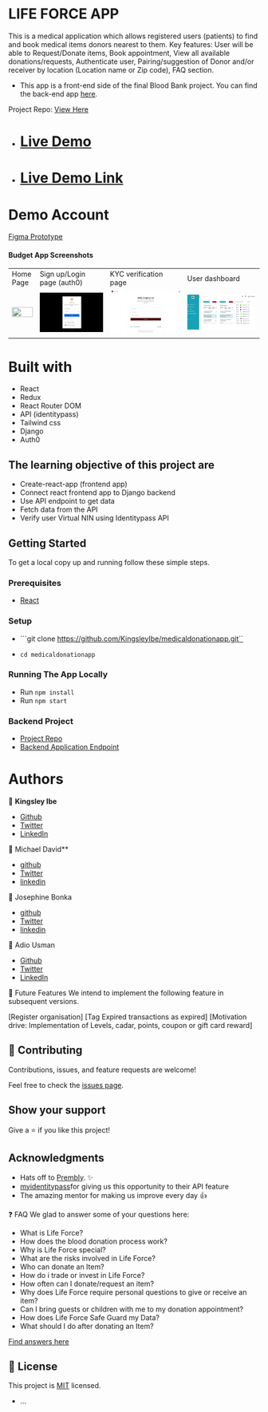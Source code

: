 # LIFE FORCE APP
This is a medical application which allows registered users (patients) to find and book medical items donors nearest to them. Key features: User will be able to Request/Donate items, Book appointment, View all available donations/requests, Authenticate user, Pairing/suggestion of Donor and/or receiver by location (Location name or Zip code), FAQ section.
 
- This app is a front-end side of the final Blood Bank project. You can find the back-end app [here](https://github.com/Gahdloot/life-giver).
 
Project Repo:
[View Here](https://github.com/KingsleyIbe/medicaldonationapp)
 
- # [Live Demo](https://life-force.vercel.app)
- # [Live Demo Link](https://youtu.be/H4iXYVPgqGg)
# Demo Account
 [Figma Prototype]( https://www.figma.com/proto/Ua7JZThSKzLuAVrZUxMk8e/Donation?node-id=29%3A136&scaling=scale-down&page-id=0%3A1&starting-point-node-id=29%3A136)

#### Budget App Screenshots

<table>
  <tr>
    <td>Home Page</td>
     <td>Sign up/Login page (auth0)</td>
     <td>KYC verification page</td>
     <td>User dashboard</td>
  </tr>
  <tr>
    <td><img src="./src/assets/images/homepageScreentshot.png" width=100% height=100%></td>
    <td><img src="./src/assets/images/signup.png" width=100% height=100%></td>
    <td><img src="./src/assets/images/kyc.png" width=100% height=100%></td>
    <td><img src="./src/assets/images/dashboard.jpeg" width=100% height=100%></td>
  </tr>
 </table>

# Built with
 - React
 - Redux
 - React Router DOM
 - API (identitypass)
 - Tailwind css
 - Django
 - Auth0
## The learning objective of this project are
 
- Create-react-app (frontend app)
- Connect react frontend app to Django backend
- Use API endpoint to get data
- Fetch data from the API
- Verify user Virtual NIN using Identitypass API
 
## Getting Started
 
To get a local copy up and running follow these simple steps.
 
### Prerequisites
 
- [React](https://reactjs.org/tutorial/tutorial.html#prerequisites)
 
### Setup
 
- ```git clone https://github.com/KingsleyIbe/medicaldonationapp.git``
 
- ```cd medicaldonationapp```
 
### Running The App Locally
 
- Run `npm install`
- Run `npm start`

### Backend Project
- [Project Repo](https://github.com/Gahdloot/life-giver)
- [Backend Application Endpoint](https://live-giver.heroku)

# Authors
 
👤 **Kingsley Ibe**
 
- [Github](https://github.com/KingsleyIbe)
- [Twitter](https://twitter.com/ibekingsley2)
- [LinkedIn](https://www.linkedin.com/in/kingsley-ibe/)
 
 
 👤 Michael David**
 
- [github](https://github.com/Gahdloot)
- [Twitter](https://twitter.com/David_Gahd)
- [linkedin](https://www.linkedin.com/in/michael-david-oyenuga)
 
👤 Josephine Bonka
 
- [github](https://github.com/josephineEng)
- [Twitter](https://twitter.com/josephineeng2)
- [linkedin](www.linkedin.com/in/josephine-bonka-250263207)

👤 Adio Usman
 
- [Github](https://github.com/KingsleyIbe)
- [Twitter](https://twitter.com/ibekingsley2)
- [LinkedIn](https://www.linkedin.com/in/kingsley-ibe/)

 
 🔭 Future Features
We intend to implement the following feature in subsequent versions.

 [Register organisation]
 [Tag Expired transactions as expired]
 [Motivation drive: Implementation of Levels, cadar, points, coupon or gift card reward]

## 🤝 Contributing
 
Contributions, issues, and feature requests are welcome!
 
Feel free to check the [issues page](https://github.com/KingsleyIbe/medicaldonationapp/issues).
 
## Show your support
 
Give a ⭐️ if you like this project!
 
## Acknowledgments
 
- Hats off to [Prembly](https://www.prembly.com/). ✨
- [myidentitypass](https://myidentitypass.com/)for giving us this opportunity to their API feature
- The amazing mentor for making us improve every day 👍

❓ FAQ
We glad to answer some of your questions here:

- What is Life Force?
- How does the blood donation process work?
- Why is Life Force special?
- What are the risks involved in Life Force?
- Who can donate an Item?
- How do i trade or invest in Life Force?
- How often can I donate/request an item?
- Why does Life Force require personal questions to give or receive an item?
- Can I bring guests or children with me to my donation appointment?
- How does Life Force Safe Guard my Data?
- What should I do after donating an Item?

[Find answers here](https://life-force.vercel.app/faq)

## 📝 License
 
This project is [MIT](./LICENCE) licensed.
* ...
 